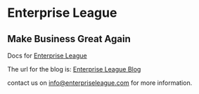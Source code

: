 # Enterprise League

## Make Business Great Again

Docs for [Enterprise League](https://enterpriseleague.com)

The url for the blog is: [Enterprise League Blog](https://enterpriseleague.com/blog)

contact us on info@enterpriseleague.com for more information.

